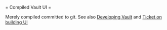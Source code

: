 = Compiled Vault UI =

Merely compiled committed to git. See also [Developing
Vault](https://github.com/hashicorp/vault/#developing-vault) and [Ticket on
building UI](https://github.com/hashicorp/vault/issues/4295)
